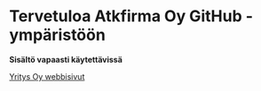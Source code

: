 # Tervetuloa Atkfirma Oy GitHub -ympäristöön

 **Sisältö vapaasti käytettävissä**

[Yritys Oy webbisivut](https://jjlehto1337.github.io/ghpages2/)